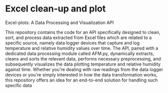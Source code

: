 # Excel clean-up and plot
Excel-plots: A Data Processing and Visualization API

This repository contains the code for an API specifically designed to clean, sort, and process data extracted from Excel files which are related to a specific source,
namely data logger devices that capture and log temperature and relative humidity values over time. 
The API, paired with a dedicated data processing module called AFM.py, dynamically extracts, cleans and sorts the relevant data, performs necessary preprocessing, 
and subsequently visualizes the data plotting temperature and relative humidity against time.
Whether you're dealing with raw readings from the data logger devices or you're simply interested in how the data transformation works, this repository 
offers an idea for an end-to-end solution for handling such specific data

